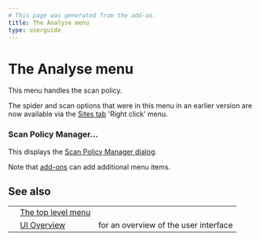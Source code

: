 ```yaml
---
# This page was generated from the add-on.
title: The Analyse menu
type: userguide
---
```


# The Analyse menu

This menu handles the scan policy.

The spider and scan options that were in this menu in an earlier version are now available via the
[Sites tab](/docs/desktop/ui/tabs/sites/) 'Right click' menu.

### Scan Policy Manager...

This displays the [Scan Policy Manager dialog](/docs/desktop/ui/dialogs/scanpolicymgr/).

Note that [add-ons](/docs/desktop/start/features/addons/) can add additional menu items.

## See also

|   |                                                |                                       |
|---|------------------------------------------------|---------------------------------------|
|   | [The top level menu](/docs/desktop/ui/tlmenu/) |                                       |
|   | [UI Overview](/docs/desktop/ui/)               | for an overview of the user interface |

